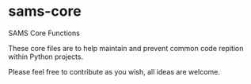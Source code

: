 # sams-core
SAMS Core Functions

These core files are to help maintain and prevent common code repition within Python projects.

Please feel free to contribute as you wish, all ideas are welcome.
